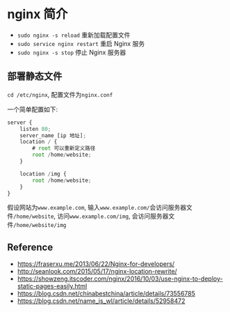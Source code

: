 # nginx 简介

- `sudo nginx -s reload` 重新加载配置文件
- `sudo service nginx restart` 重启 Nginx 服务
- `sudo nginx -s stop` 停止 Nginx 服务器

## 部署静态文件

`cd /etc/nginx`, 配置文件为`nginx.conf`


一个简单配置如下:

```js
server {
    listen 80;
    server_name [ip 地址];
    location / {
        # root 可以重新定义路径
        root /home/website;
    }

    location /img {
        root /home/website;
    }
}

```
假设网站为`www.example.com`, 输入`www.example.com/`会访问服务器文件`/home/website`, 访问`www.example.com/img`, 会访问服务器文件`/home/website/img`


## Reference

- https://fraserxu.me/2013/06/22/Nginx-for-developers/
- http://seanlook.com/2015/05/17/nginx-location-rewrite/
- https://showzeng.itscoder.com/nginx/2016/10/03/use-nginx-to-deploy-static-pages-easily.html
- https://blog.csdn.net/chinabestchina/article/details/73556785
- https://blog.csdn.net/name_is_wl/article/details/52958472